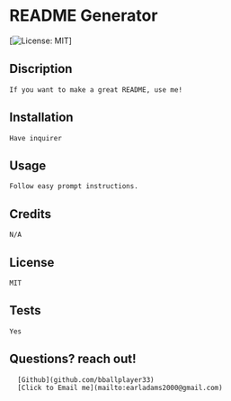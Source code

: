 # README Generator
  [![License: MIT](https://img.shields.io/badge/License-MIT-yellow.svg)]

  ## Discription
    If you want to make a great README, use me!
  
  ## Installation
    Have inquirer
  
  ## Usage
    Follow easy prompt instructions.
  
  ## Credits
    N/A
  
   ## License
    MIT

  ## Tests
    Yes
  
  ## Questions? reach out!
      [Github](github.com/bballplayer33)
      [Click to Email me](mailto:earladams2000@gmail.com)
